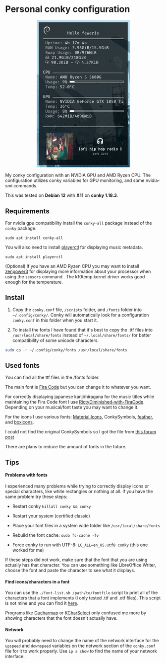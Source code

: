 # Personal conky configuration

<div align="center"><img width=300 src="./conky-screenshot.png" alt="screenshot"></div>

My conky configuration with an NVIDIA GPU and AMD Ryzen CPU. The configuration utilizes conky variables for GPU monitoring, and some nvidia-smi commands. 

This was tested on **Debian 12** with **X11** on **conky 1.18.3**.

## Requirements

For nvidia gpu compatibility install the `conky-all` package instead of the `conky` package.

```
sudo apt install conky-all
```

You will also need to install [playerctl](https://github.com/altdesktop/playerctl) for displaying music metadata.

```
sudo apt install playerctl
```

(Optional) If you have an AMD Ryzen CPU you may want to install [zenpower3](https://git.exozy.me/a/zenpower3) for displaying more information about your processor when using the `sensors` command . The k10temp kernel driver works good enough for the temperature.

## Install

1. Copy the `conky.conf` file, `/scripts` folder, and `/fonts` folder into `~/.config/conky/`. Conky will automatically look for a configuration `conky.conf` in this folder when you start it.

2. To install the fonts I have found that it's best to copy the .ttf files into `/usr/local/share/fonts` instead of `~/.local/share/fonts/` for better compatibility of some unicode characters.

```bash
sudo cp -r ~/.config/conky/fonts /usr/local/share/fonts
```

## Used fonts

You can find all the ttf files in the /fonts folder.

The main font is [Fira Code](https://github.com/tonsky/FiraCode) but you can change it to whatever you want.

For correctly displaying japanese kanji/hiragana for the music titles while maintaining the Fira Code font I use [RictyDiminished-with-FiraCode](https://github.com/hakatashi/RictyDiminished-with-FiraCode). Depending on your musical/font taste you may want to change it.

For the icons I use various fonts: [Material Icons](https://github.com/google/material-design-icons), ConkySymbols, [feather](https://github.com/feathericons/feather#feather), and [boxicons](https://boxicons.com/). 

I could not find the original ConkySymbols so I got the file from [this forum post](https://forums.linuxmint.com/viewtopic.php?p=1823165&sid=35b1f934ed5bc775491ef8c0aa4567b4#p1823165)

There are plans to reduce the amount of fonts in the future.

## Tips

#### Problems with fonts

I experienced many problems while trying to correctly display icons or special characters, like white rectangles or nothing at all. If you have the same problem try these steps:

- Restart conky `killall conky && conky`

- Restart your system (certified classic)

- Place your font files in a system wide folder like `/usr/local/share/fonts`

- Rebuild the font cache: `sudo fc-cache -fv`

- Force conky to run with UTF-8: `LC_ALL=en_US.utf8 conky` (this one worked for me)

If these steps did not work, make sure that the font that you are using actually has that character. You can use something like LibreOffice Writer, choose the font and paste the character to see what it displays.

#### Find icons/characters in a font

You can use the `./font-list.sh /path/to/fontfile` script to print all of the characters that a font implements (I only tested .ttf and .otf files). This script is not mine and you can find it [here](https://unix.stackexchange.com/questions/595756/how-to-list-all-supported-glyphs-of-a-given-font).

Programs like [Gucharmap](https://wiki.gnome.org/Apps/Gucharmap) or [KCharSelect](https://apps.kde.org/kcharselect/) only confused me more by showing characters that the font doesn't actually have.

#### Network

You will probably need to change the name of the network interface for the `upspeed` and `downspeed` variables on the network section of the `conky.conf` file for it to work properly. Use `ip a show` to find the name of your network interface.
